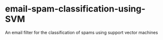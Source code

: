 # email-spam-classification-using-SVM
An email filter for the classification of spams using support vector machines
